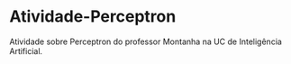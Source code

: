 # Atividade-Perceptron
Atividade sobre Perceptron do professor Montanha na UC de Inteligência Artificial.

